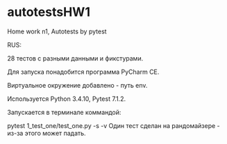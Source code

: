 # autotestsHW1
Home work n1, Autotests by pytest

RUS:

28 тестов с разными данными и фикстурами.

Для запуска понадобится программа PyCharm CE. 

Виртуальное окружение добавлено - путь env.

Используется Python 3.4.10, Pytest 7.1.2.

Запускается в терминале коммандой: 

pytest 1_test_one/test_one.py -s -v
Один тест сделан на рандомайзере - из-за этого может падать.

